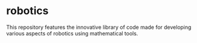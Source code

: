 # robotics
This repository features the innovative library of code made for developing various aspects of robotics using mathematical tools.
